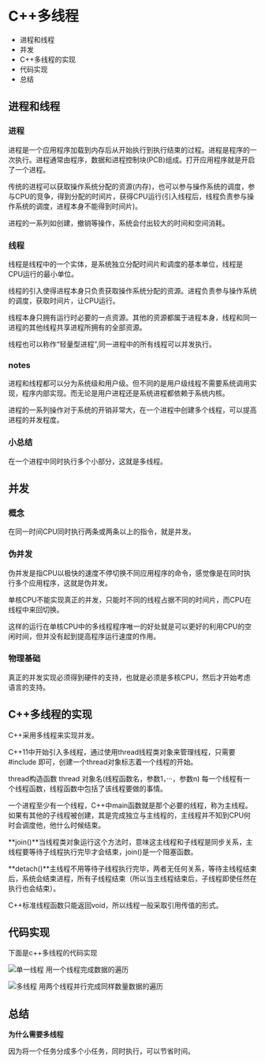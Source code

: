 # C++多线程
+ 进程和线程
+ 并发
+ C++多线程的实现
+ 代码实现
+ 总结

## 进程和线程

### 进程
进程是一个应用程序加载到内存后从开始执行到执行结束的过程。进程是程序的一次执行。进程通常由程序，数据和进程控制块(PCB)组成。打开应用程序就是开启了一个进程。

传统的进程可以获取操作系统分配的资源(内存)，也可以参与操作系统的调度，参与CPU的竞争，得到分配的时间片，获得CPU运行(引入线程后，线程负责参与操作系统的调度，进程本身不能得到时间片)。

进程的一系列如创建，撤销等操作，系统会付出较大的时间和空间消耗。

### 线程
线程是线程中的一个实体，是系统独立分配时间片和调度的基本单位，线程是CPU运行的最小单位。

线程的引入使得进程本身只负责获取操作系统分配的资源。进程负责参与操作系统的调度，获取时间片，让CPU运行。

线程本身只拥有运行时必要的一点资源。其他的资源都属于进程本身，线程和同一进程的其他线程共享进程所拥有的全部资源。

线程也可以称作“轻量型进程”,同一进程中的所有线程可以并发执行。

### notes

进程和线程都可以分为系统级和用户级。但不同的是用户级线程不需要系统调用实现，程序内部实现。而无论是用户进程还是系统进程都依赖于系统内核。

进程的一系列操作对于系统的开销非常大，在一个进程中创建多个线程，可以提高进程的并发程度。

### 小总结
在一个进程中同时执行多个小部分，这就是多线程。

## 并发

### 概念
在同一时间CPU同时执行两条或两条以上的指令，就是并发。

### 伪并发

伪并发是指CPU以极快的速度不停切换不同应用程序的命令，感觉像是在同时执行多个应用程序，这就是伪并发。

单核CPU不能实现真正的并发，只能时不同的线程占据不同的时间片，而CPU在线程中来回切换。

这样的运行在单核CPU中的多线程程序唯一的好处就是可以更好的利用CPU的空闲时间，但并没有起到提高程序运行速度的作用。

### 物理基础

真正的并发实现必须得到硬件的支持，也就是必须是多核CPU，然后才开始考虑语言的支持。

## C++多线程的实现

C++采用多线程来实现并发。

C++11中开始引入多线程，通过使用thread线程类对象来管理线程，只需要#include <thread>即可，创建一个thread对象标志着一个线程的开始。

thread构造函数
thread 对象名(线程函数名，参数1，···，参数n)
每一个线程有一个线程函数，线程函数中包括了该线程要做的事情。

一个进程至少有一个线程，C++中main函数就是那个必要的线程，称为主线程。如果有其他的子线程被创建，其是完成独立与主线程的，主线程并不知到CPU何时会调度他，他什么时候结束。

**join()**当线程类对象运行这个方法时，意味这主线程和子线程是同步关系，主线程要等待子线程执行完毕才会结束，join()是一个阻塞函数。

**detach()**主线程不用等待子线程执行完毕，两者无任何关系，等待主线程结束后，系统会结束进程，所有子线程结束（所以当主线程结束后，子线程即使任然在执行也会结束）。

C++标准线程函数只能返回void，所以线程一般采取引用传值的形式。

## 代码实现
下面是c++多线程的代码实现

![单一线程]()
用一个线程完成数据的遍历

![多线程]()
用两个线程并行完成同样数量数据的遍历
## 总结
**为什么需要多线程**

因为将一个任务分成多个小任务，同时执行，可以节省时间。

